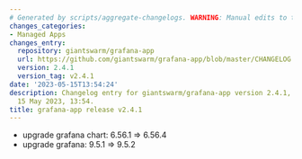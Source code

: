 ```yaml
---
# Generated by scripts/aggregate-changelogs. WARNING: Manual edits to this files will be overwritten.
changes_categories:
- Managed Apps
changes_entry:
  repository: giantswarm/grafana-app
  url: https://github.com/giantswarm/grafana-app/blob/master/CHANGELOG.md#241---2023-05-15
  version: 2.4.1
  version_tag: v2.4.1
date: '2023-05-15T13:54:24'
description: Changelog entry for giantswarm/grafana-app version 2.4.1, published on
  15 May 2023, 13:54.
title: grafana-app release v2.4.1
---
```


- upgrade grafana chart: 6.56.1 => 6.56.4
- upgrade grafana: 9.5.1 => 9.5.2
